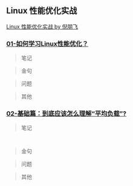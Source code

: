 ## Linux 性能优化实战

[Linux 性能优化实战 by 倪朋飞](https://time.geekbang.org/column/intro/140)

### [01-如何学习Linux性能优化？](https://time.geekbang.org/column/article/69346)

> 笔记


> 金句


> 问题


> 其他

### [02-基础篇：到底应该怎么理解“平均负载”?](https://time.geekbang.org/column/article/69618)

> 笔记

```
    

```


> 金句


> 问题


> 其他
